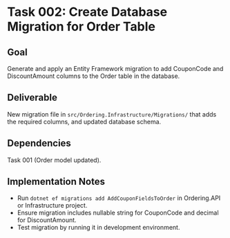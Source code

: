 # Task 002: Create Database Migration for Order Table

## Goal
Generate and apply an Entity Framework migration to add CouponCode and DiscountAmount columns to the Order table in the database.

## Deliverable
New migration file in `src/Ordering.Infrastructure/Migrations/` that adds the required columns, and updated database schema.

## Dependencies
Task 001 (Order model updated).

## Implementation Notes
- Run `dotnet ef migrations add AddCouponFieldsToOrder` in Ordering.API or Infrastructure project.
- Ensure migration includes nullable string for CouponCode and decimal for DiscountAmount.
- Test migration by running it in development environment.